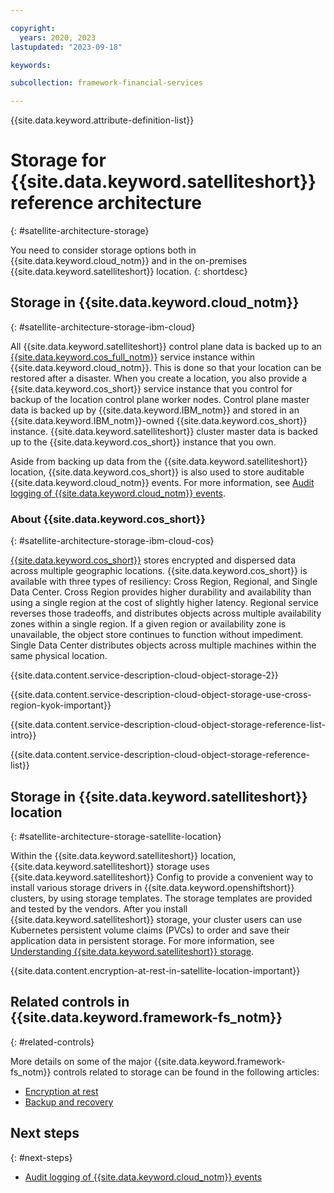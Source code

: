 ```yaml
---

copyright:
  years: 2020, 2023
lastupdated: "2023-09-18"

keywords: 

subcollection: framework-financial-services

---
```


{{site.data.keyword.attribute-definition-list}}

# Storage for {{site.data.keyword.satelliteshort}} reference architecture
{: #satellite-architecture-storage}

You need to consider storage options both in {{site.data.keyword.cloud_notm}} and in the on-premises {{site.data.keyword.satelliteshort}} location.
{: shortdesc}

## Storage in {{site.data.keyword.cloud_notm}}
{: #satellite-architecture-storage-ibm-cloud}

All {{site.data.keyword.satelliteshort}} control plane data is backed up to an [{{site.data.keyword.cos_full_notm}}](/docs/cloud-object-storage?topic=cloud-object-storage-about-cloud-object-storage) service instance within {{site.data.keyword.cloud_notm}}. This is done so that your location can be restored after a disaster. When you create a location, you also provide a {{site.data.keyword.cos_short}} service instance that you control for backup of the location control plane worker nodes. Control plane master data is backed up by {{site.data.keyword.IBM_notm}} and stored in an {{site.data.keyword.IBM_notm}}-owned {{site.data.keyword.cos_short}} instance. {{site.data.keyword.satelliteshort}} cluster master data is backed up to the {{site.data.keyword.cos_short}} instance that you own.

Aside from backing up data from the {{site.data.keyword.satelliteshort}} location, {{site.data.keyword.cos_short}} is also used to store auditable {{site.data.keyword.cloud_notm}} events. For more information, see [Audit logging of {{site.data.keyword.cloud_notm}} events](/docs/framework-financial-services?topic=framework-financial-services-shared-logging-audit).

### About {{site.data.keyword.cos_short}}
{: #satellite-architecture-storage-ibm-cloud-cos}

[{{site.data.keyword.cos_short}}](/docs/cloud-object-storage?topic=cloud-object-storage-about-cloud-object-storage) stores encrypted and dispersed data across multiple geographic locations. {{site.data.keyword.cos_short}} is available with three types of resiliency: Cross Region, Regional, and Single Data Center. Cross Region provides higher durability and availability than using a single region at the cost of slightly higher latency. Regional service reverses those tradeoffs, and distributes objects across multiple availability zones within a single region. If a given region or availability zone is unavailable, the object store continues to function without impediment. Single Data Center distributes objects across multiple machines within the same physical location.

{{site.data.content.service-description-cloud-object-storage-2}}

{{site.data.content.service-description-cloud-object-storage-use-cross-region-kyok-important}}

{{site.data.content.service-description-cloud-object-storage-reference-list-intro}}

{{site.data.content.service-description-cloud-object-storage-reference-list}}

## Storage in {{site.data.keyword.satelliteshort}} location
{: #satellite-architecture-storage-satellite-location}

Within the {{site.data.keyword.satelliteshort}} location, {{site.data.keyword.satelliteshort}} storage uses {{site.data.keyword.satelliteshort}} Config to provide a convenient way to install various storage drivers in {{site.data.keyword.openshiftshort}} clusters, by using storage templates. The storage templates are provided and tested by the vendors. After you install {{site.data.keyword.satelliteshort}} storage, your cluster users can use Kubernetes persistent volume claims (PVCs) to order and save their application data in persistent storage. For more information, see [Understanding {{site.data.keyword.satelliteshort}} storage](/docs/satellite?topic=satellite-sat-storage-template-ov).

{{site.data.content.encryption-at-rest-in-satellite-location-important}}

## Related controls in {{site.data.keyword.framework-fs_notm}} 
{: #related-controls}

More details on some of the major {{site.data.keyword.framework-fs_notm}} controls related to storage can be found in the following articles:

- [Encryption at rest](/docs/framework-financial-services?topic=framework-financial-services-shared-encryption-at-rest)
- [Backup and recovery](/docs/framework-financial-services?topic=framework-financial-services-shared-bcdr)

## Next steps
{: #next-steps}

* [Audit logging of {{site.data.keyword.cloud_notm}} events](/docs/framework-financial-services?topic=framework-financial-services-shared-logging-audit)

